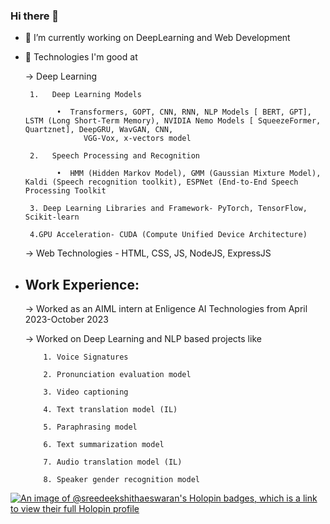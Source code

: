 ### Hi there 👋

<!--Here are some ideas to get you started:-->

- 🔭 I’m currently working on DeepLearning and Web Development
- 🌱 Technologies I'm good at

     -> Deep Learning
  
       1.	Deep Learning Models
       
             •	Transformers, GOPT, CNN, RNN, NLP Models [ BERT, GPT], LSTM (Long Short-Term Memory), NVIDIA Nemo Models [ SqueezeFormer, Quartznet], DeepGRU, WavGAN, CNN, 
                   VGG-Vox, x-vectors model
       
       2.	Speech Processing and Recognition
       
             •	HMM (Hidden Markov Model), GMM (Gaussian Mixture Model), Kaldi (Speech recognition toolkit), ESPNet (End-to-End Speech Processing Toolkit
       
       3. Deep Learning Libraries and Framework- PyTorch, TensorFlow, Scikit-learn
     
       4.GPU Acceleration- CUDA (Compute Unified Device Architecture)
       
     -> Web Technologies <!--[Full Stack Web Development] -->- HTML, CSS, JS, NodeJS, ExpressJS
       
- ## Work Experience:
  
     -> Worked as an AIML intern at Enligence AI Technologies from April 2023-October 2023
  
     -> Worked on Deep Learning and NLP based projects like
       
          1. Voice Signatures
                 
          2. Pronunciation evaluation model
                
          3. Video captioning
          
          4. Text translation model (IL)
                 
          5. Paraphrasing model
                
          6. Text summarization model
          
          7. Audio translation model (IL)
                 
          8. Speaker gender recognition model
            
            
<!---- 👯 I’m looking to collaborate on ...
 🤔 I’m looking for help with ...
- 💬 Ask me about ...
- 📫 How to reach me: ...
- 😄 Pronouns: ...
- ⚡ Fun fact: ...-->

[![An image of @sreedeekshithaeswaran's Holopin badges, which is a link to view their full Holopin profile](https://holopin.me/sreedeekshithaeswaran)](https://holopin.io/@sreedeekshithaeswaran)
<!--![Google Course Badge](https://example.com/path-to-your-badge-image.png)
![Google Course Badge](https://cdn.qwiklabs.com/dGJj9QGPM0XKy1XJZwIrl5HAzGkopR5n8J5Ex1HzNUs%3D)
https://www.cloudskillsboost.google/public_profiles/6e2c0132-37af-4f73-b527-d73be36db323/badges/5771779-->
